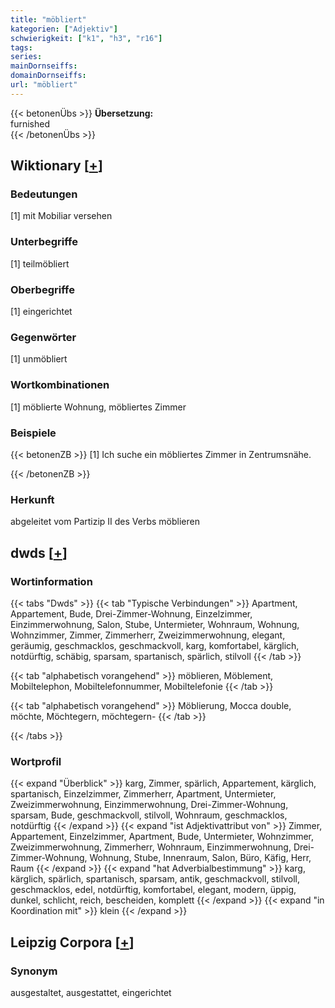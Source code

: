 ```yaml
---
title: "möbliert"
kategorien: ["Adjektiv"]
schwierigkeit: ["k1", "h3", "r16"]
tags:
series:
mainDornseiffs:
domainDornseiffs:
url: "möbliert"
---
```


{{< betonenÜbs >}}
**Übersetzung:**  
furnished  
{{< /betonenÜbs >}}

## Wiktionary [[+](https://de.wiktionary.org/wiki/möbliert)]

### Bedeutungen
[1] mit Mobiliar versehen  

### Unterbegriffe
[1] teilmöbliert  

### Oberbegriffe
[1] eingerichtet  

### Gegenwörter
[1] unmöbliert  

### Wortkombinationen
[1] möblierte Wohnung, möbliertes Zimmer  

### Beispiele
{{< betonenZB >}}
[1] Ich suche ein möbliertes Zimmer in Zentrumsnähe.  

{{< /betonenZB >}}
### Herkunft
abgeleitet vom Partizip II des Verbs möblieren  



## dwds [[+](https://www.dwds.de/wb/möbliert)]

### Wortinformation
{{< tabs "Dwds" >}}
{{< tab "Typische Verbindungen" >}}
Apartment, Appartement, Bude, Drei-Zimmer-Wohnung, Einzelzimmer, Einzimmerwohnung, Salon, Stube, Untermieter, Wohnraum, Wohnung, Wohnzimmer, Zimmer, Zimmerherr, Zweizimmerwohnung, elegant, geräumig, geschmacklos, geschmackvoll, karg, komfortabel, kärglich, notdürftig, schäbig, sparsam, spartanisch, spärlich, stilvoll
{{< /tab >}}

{{< tab "alphabetisch vorangehend" >}}
möblieren, Möblement, Mobiltelephon, Mobiltelefonnummer, Mobiltelefonie
{{< /tab >}}

{{< tab "alphabetisch vorangehend" >}}
Möblierung, Mocca double, möchte, Möchtegern, möchtegern-
{{< /tab >}}

{{< /tabs >}}

### Wortprofil
{{< expand "Überblick" >}} karg, Zimmer, spärlich, Appartement, kärglich, spartanisch, Einzelzimmer, Zimmerherr, Apartment, Untermieter, Zweizimmerwohnung, Einzimmerwohnung, Drei-Zimmer-Wohnung, sparsam, Bude, geschmackvoll, stilvoll, Wohnraum, geschmacklos, notdürftig {{< /expand >}}
{{< expand "ist Adjektivattribut von" >}} Zimmer, Appartement, Einzelzimmer, Apartment, Bude, Untermieter, Wohnzimmer, Zweizimmerwohnung, Zimmerherr, Wohnraum, Einzimmerwohnung, Drei-Zimmer-Wohnung, Wohnung, Stube, Innenraum, Salon, Büro, Käfig, Herr, Raum {{< /expand >}}
{{< expand "hat Adverbialbestimmung" >}} karg, kärglich, spärlich, spartanisch, sparsam, antik, geschmackvoll, stilvoll, geschmacklos, edel, notdürftig, komfortabel, elegant, modern, üppig, dunkel, schlicht, reich, bescheiden, komplett {{< /expand >}}
{{< expand "in Koordination mit" >}} klein {{< /expand >}}

## Leipzig Corpora [[+](https://corpora.uni-leipzig.de/en/res?word=möbliert&corpusId=deu_newscrawl-public_2018)]


### Synonym
ausgestaltet, ausgestattet, eingerichtet

